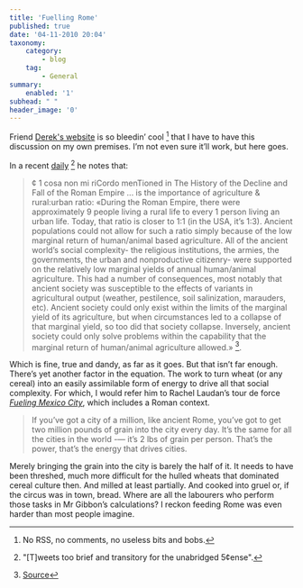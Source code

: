 ```yaml
---
title: 'Fuelling Rome'
published: true
date: '04-11-2010 20:04'
taxonomy:
    category:
        - blog
    tag:
        - General
summary:
    enabled: '1'
subhead: " "
header_image: '0'
---
```


Friend [Derek's website](https://5cense.com/) is so bleedin’ cool [^fn1] that I have to have this discussion on my own premises. I’m not even sure it’ll work, but here goes.

In a recent [daily](https://5cense.com/5censeflash2010.htm) [^fn2] he notes that:

> ¢ 1 cosa non mi riCordo menTioned in The History of the Decline and Fall of the Roman Empire ... is the importance of agriculture & rural:urban ratio: «During the Roman Empire, there were approximately 9 people living a rural life to every 1 person living an urban life. Today, that ratio is closer to 1:1 (in the USA, it’s 1:3). Ancient populations could not allow for such a ratio simply because of the low marginal return of human/animal based agriculture. All of the ancient world’s social complexity- the religious institutions, the armies, the governments, the urban and nonproductive citizenry- were supported on the relatively low marginal yields of annual human/animal agriculture. This had a number of consequences, most notably that ancient society was susceptible to the effects of variants in agricultural output (weather, pestilence, soil salinization, marauders, etc). Ancient society could only exist within the limits of the marginal yield of its agriculture, but when circumstances led to a collapse of that marginal yield, so too did that society collapse. Inversely, ancient society could only solve problems within the capability that the marginal return of human/animal agriculture allowed.» [^fn3]. 

Which is fine, true and dandy, as far as it goes. But that isn’t far enough. There’s yet another factor in the equation. The work to turn wheat (or any cereal) into an easily assimilable form of energy to drive all that social complexity. For which, I would refer him to Rachel Laudan’s tour de force [_Fueling Mexico City_](http://www.rachellaudan.com/2010/06/fueling-mexico-city-a-grain-revolution.html), which includes a Roman context.

> If you’ve got a city of a million, like ancient Rome, you’ve got to get two million pounds of grain into the city every day. It’s the same for all the cities in the world -— it’s 2 lbs of grain per person. That’s the power, that’s the energy that drives cities.

Merely bringing the grain into the city is barely the half of it. It needs to have been threshed, much more difficult for the hulled wheats that dominated cereal culture then. And milled at least partially. And cooked into gruel or, if the circus was in town, bread. Where are all the labourers who perform those tasks in Mr Gibbon’s calculations? I reckon feeding Rome was even harder than most people imagine.

[^fn1]: No RSS, no comments, no useless bits and bobs. 

[^fn2]: "[T]weets too brief and transitory for the unabridged 5¢ense". 

[^fn3]: [Source](https://web.archive.org/web/20101030231821/http://plotsandcomplots.com/2010/09/10/rome-and-the-collapse-paradigm)
